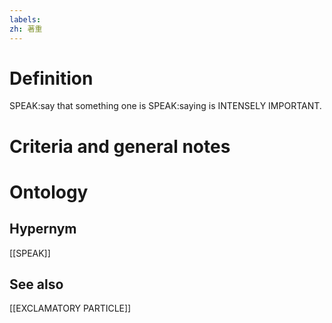 ```yaml
---
labels: 
zh: 著重
---
```


# Definition
SPEAK:say that something one is SPEAK:saying is INTENSELY IMPORTANT.
# Criteria and general notes
# Ontology

## Hypernym
[[SPEAK]]
## See also
[[EXCLAMATORY PARTICLE]]